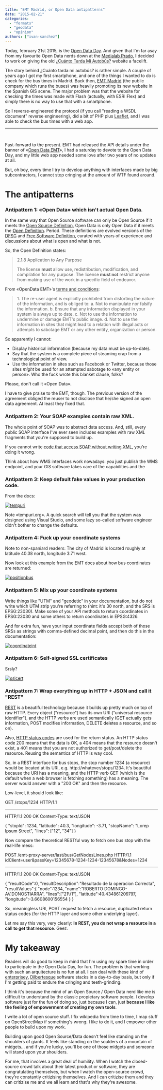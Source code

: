 ```yaml
---
title: "EMT Madrid, or Open Data antipatterns"
date: "2015-02-21"
categories: 
  - "formats"
  - "geodata"
  - "opinion"
authors: ["ivan-sanchez"]
---
```


Today, february 21st 2015, is the [Open Data Day](http://opendataday.org/). And given that I'm far asay from my favourite Open Data nerds down at the [Medialab Prado](http://medialab-prado.es/?lang=en), I decided to work on giving the old [¿Cuánto Tarda Mi Autobús?](http://www.cuantotardamiautobus.es) website a facelift.

The story behind ¿Cuánto tarda mi autobús? is rather simple. A couple of years ago I got my first smartphone, and one of the things I wanted to do is check for the bus times in Madrid. Back then, [EMT Madrid](https://www.emtmadrid.es) (the public company which runs the buses) was heavily promoting its new website in the Spanish GIS scene. The major problem was that the website for checking the times was made with Flash (actually, with ESRI Flex) and simply there is no way to use that with a smartphone.

So I reverse-engineered the protocol (if you call "reading a WSDL document" reverse engineering), did a bit of PHP plus [Leaflet](http://www.leafletjs.org), and I was able to check the bus times with a web app.

* * *

 

Fast-forward to the present. EMT had released the API details under the banner of «[Open Data EMT](http://opendata.emtmadrid.es/Home.aspx?lang=en-GB)», I had a saturday to devote to the Open Data Day, and my little web app needed some love after two years of no updates at all.

But, oh boy, every time I try to develop anything with interfaces made by big subcontractors, I cannot stop cringing at the amount of WTF found around.

# The antipatterns

### Antipattern 1: «Open Data» which isn't actual Open Data.

In the same way that Open Source software can only be Open Source if it meets the [Open Source Definition](http://opensource.org/osd), Open Data is only Open Data if it meets the [Open Definition](http://opendefinition.org/od/). Period. These definitions are evolved versions of the [DFSG](https://en.wikipedia.org/wiki/Debian_Free_Software_Guidelines) and [Free Software Definition](https://en.wikipedia.org/wiki/The_Free_Software_Definition), curated with years of experience and discussions about what is open and what is not.

So, the Open Definition states:

> 2.1.8 Application to Any Purpose
> 
> The license **must** allow use, redistribution, modification, and compilation for any purpose. The license **must not** restrict anyone from making use of the work in a specific field of endeavor.

From «OpenData EMT»'s [terms and conditions](http://opendata.emtmadrid.es/Documentos/terminosycondiciones.aspx?lang=en-GB):

> 1\. The re-user agent is explicitly prohibited from distorting the nature of the information, and is obliged to: a. Not to manipulate nor falsify the information. b. Ensure that any information displayed in your system is always up to date. c. Not to use the information to undermine or damage EMT's public image. d. Not to use the information in sites that might lead to a relation with illegal acts or attempts to sabotage EMT or any other entity, organization or person.

So apparently I cannot:

- Display historical information (because my data must be up-to-date).
- Say that the system is a complete piece of steaming crap from a technological point of view.
- Use the information in sites such as Facebook or Twitter, because those sites _might_ be used for an attempted sabotage to «any entity or person». Who the fuck wrote this blanket clause, folks?

Please, don't call it «Open Data».

I have to give praise to the EMT, though. The previous version of the agreement obliged the reuser to not disclose that he/she signed an open data agreement. At least they fixed that.

### Antipattern 2: Your SOAP examples contain raw XML.

The whole point of SOAP was to abstract data access. And, still, every public SOAP interface I've ever seen includes examples with raw XML fragments that you're supposed to build up.

If you cannot write [code that access SOAP without writing XML](https://github.com/IvanSanchez/cuantotardamiautobus/blob/642d0d2f9b883befc5530e255ca1b269aedaf25d/src/madrid/linea.php#L31), you're doing it wrong.

Think about how WMS interfaces work nowadays: you just publish the WMS endpoint, and your GIS software takes care of the capabilities and the

### Antipattern 3: Keep default fake values in your production code.

From the docs:

[![tempuri](/imgs/2015/02/tempuri.png?w=625)](/imgs/2015/02/tempuri.png)

Note «tempuri.org». A quick search will tell you that the system was designed using Visual Studio, and some lazy so-called software engineer didn't bother to change the defaults.

### Antipattern 4: Fuck up your coordinate systems

Note to non-spaniard readers: The city of Madrid is located roughly at latitude 40.38 north, longitude 3.71 west.

Now look at this example from the EMT docs about how bus coordinates are returned:

[![positionbus](images/positionbus.png)](/imgs/2015/02/positionbus.png)

### Antipattern 5: Mix up your coordinate systems

Write things like "UTM" and "geodetic" in your documentation, but do not write which UTM strip you're referring to (hint: it's 30 north, and the SRS is EPSG:23030). Make some of your API methods to return coordinates in EPSG:23030 and some others to return coordinates in EPSG:4326.

And for extra fun, have your input coordinate fields accept both of those SRSs as strings with comma-defined decimal point, and then do this in the documentation:

[![coordinateint](/imgs/2015/02/coordinateint.png?w=625)](/imgs/2015/02/coordinateint.png)

### Antipattern 6: Self-signed SSL certificates

Srsly?

[![sslcert](images/sslcert.png)](/imgs/2015/02/sslcert.png)

### Antipattern 7: Wrap everything up in HTTP + JSON and call it "REST"

[REST](https://en.wikipedia.org/wiki/Representational_state_transfer) is a beautiful technology because it builds up pretty much on top of raw HTTP. Every object ("resource") has its own URI ("universal resource identifier"), and the HTTP verbs are used semantically (GET actually gets information, POST modifies information, DELETE deletes a resource, and so on).

Also, [HTTP status codes](https://en.wikipedia.org/wiki/List_of_HTTP_status_codes) are used for the return status. An HTTP status code 200 means that the data is OK, a 404 means that the resource doesn't exist, a 401 means that you are not authorized to get/post/delete the resource. Reusing the semantics of HTTP is way cool.

So, in a REST interface for bus stops, the stop number 1234 (a resource) would be located at its URI, e.g. http://whatever/stops/1234. It's beautiful because the URI has a meaning, and the HTTP verb GET (which is the default when a web browser is fetching something) has a meaning. The server would answer with a "200 OK" and then the resource.

Low-level, it should look like:

GET /stops/1234 HTTP/1.1

-----

HTTP/1.1 200 OK
Content-Type: text/JSON

{
"stopId": 1234, 
"latitude": 40.3,
"longitude": -3.71,
"stopName": "Lorep Ipsum Street",
"lines": \["12", "34"\]
}

Now compare the theoretical RESTful way to fetch one bus stop with the real-life mess:

POST /emt-proxy-server/last/bus/GetNodesLines.php HTTP/1.1
idClient=user&passKey=12345678-1234-1234-12345678&Nodes=1234

-----

HTTP/1.1 200 OK
Content-Type: text/JSON

{
"resultCode":0,
"resultDescription":"Resultado de la operacion Correcta",
"resultValues":{
  "node":1234,
  "name":"ROBERTO DOMINGO-AV.DONOSTIARRA",
  "lines":\["21\\/1"\],
  "latitude":40.434861209797,
  "longitude":-3.6608600156554
  }
}

So, meaningless URI, POST request to fetch a resource, duplicated return status codes (for the HTTP layer and some other underlying layer).

Let me say this very, very clearly: **In REST, you do not wrap a resource in a call to get that resource**. Geez.

# My takeaway

Readers will do good to keep in mind that I'm using my spare time in order to participate in the Open Data Day, for fun. The problem is that working with such an arquitecture is no fun at all. I can deal with these kind of [enterprisey](https://en.wiktionary.org/wiki/enterprisey), [Dilbertesque](http://www.urbandictionary.com/define.php?term=Dilbertesque) software stacks in a day-to-day basis, but only if I'm getting paid to endure the cringing and teeth-grinding.

I think it's because the mind of an Open Source / Open Data nerd like me is difficult to understand by the classic propietary software people. I develop software just for the fun of doing so, just because I can, just **because I like the feeling of empowerment of creating my own tools**.

I write a lot of open source stuff. I fix wikipedia from time to time, I map stuff on OpenStreetMap if something's wrong. I like to do it, and I empower other people to build upon my work.

Building upon good Open Source/Data doesn't feel like standing on the shoulders of giants. It feels like standing on the soulders of a mountain of midgets... and if you're lucky, you'll be one of those midgets and someone will stand upon your shoulders.

For me, that involves a great deal of humility. When I watch the closed-source crowd talk about their latest product or software, they are congratulating themselves, but when I watch the open-source crowd, they're constantly critizising themselves. And I can critizise them and they can critizise me and we all learn and that's why they're awesome.

</rant>
